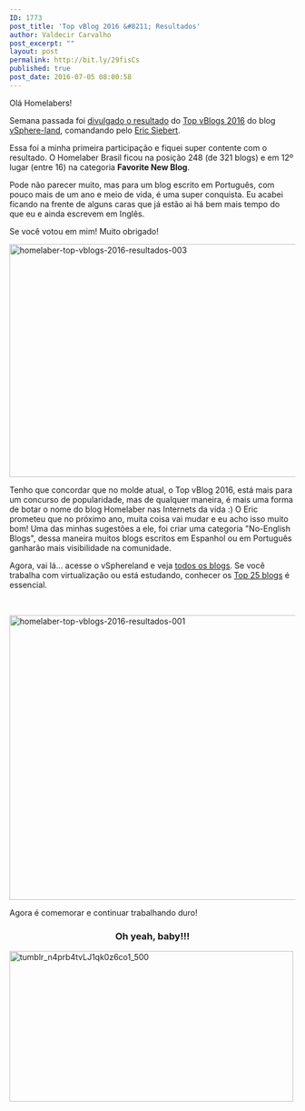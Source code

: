```yaml
---
ID: 1773
post_title: 'Top vBlog 2016 &#8211; Resultados'
author: Valdecir Carvalho
post_excerpt: ""
layout: post
permalink: http://bit.ly/29fisCs
published: true
post_date: 2016-07-05 08:00:58
---
```

Olá Homelabers!

Semana passada foi <a href="https://youtu.be/-Kb6gAys0jc" target="_blank">divulgado o resultado</a> do <a href="http://homelaber.com.br/top-vblogs-2016-vote-no-blog-homelaber-brasil/" target="_blank">Top vBlogs 2016</a> do blog<a href="http://vsphere-land.com/" target="_blank"> vSphere-land</a>, comandando pelo <a href="https://twitter.com/ericsiebert" target="_blank">Eric Siebert</a>.

Essa foi a minha primeira participação e fiquei super contente com o resultado. O Homelaber Brasil ficou na posição 248 (de 321 blogs) e em 12º lugar (entre 16) na categoria <strong>Favorite New Blog</strong>.

Pode não parecer muito, mas para um blog escrito em Português, com pouco mais de um ano e meio de vida, é uma super conquista. Eu acabei ficando na frente de alguns caras que já estão ai há bem mais tempo do que eu e ainda escrevem em Inglês.

Se você votou em mim! Muito obrigado!

<img class="aligncenter size-full wp-image-1778" src="http://homelaber.com.br/site/wp-content/uploads/2016/07/homelaber-top-vblogs-2016-resultados-003.png" alt="homelaber-top-vblogs-2016-resultados-003" width="794" height="410" />

<!--more-->

Tenho que concordar que no molde atual, o Top vBlog 2016, está mais para um concurso de popularidade, mas de qualquer maneira, é mais uma forma de botar o nome do blog Homelaber nas Internets da vida :) O Eric prometeu que no próximo ano, muita coisa vai mudar e eu acho isso muito bom! Uma das minhas sugestões a ele, foi criar uma categoria "No-English Blogs", dessa maneira muitos blogs escritos em Espanhol ou em Português ganharão mais visibilidade na comunidade.

Agora, vai lá... acesse o vSphereland e veja <a href="http://vsphere-land.com/news/top-vblog-2016-full-results.html" target="_blank">todos os blogs</a>. Se você trabalha com virtualização ou está estudando, conhecer os <a href="http://vsphere-land.com/news/announcing-the-top-vblog-2016-results.html" target="_blank">Top 25 blogs</a> é essencial.

&nbsp;

<img class="aligncenter size-full wp-image-1776" src="http://homelaber.com.br/site/wp-content/uploads/2016/07/homelaber-top-vblogs-2016-resultados-001.png" alt="homelaber-top-vblogs-2016-resultados-001" width="762" height="501" />

<p style="text-align: left;">Agora é comemorar e continuar trabalhando duro!</p>

<h3 style="text-align: center;">Oh yeah, baby!!!</h3>

<img class="aligncenter size-full wp-image-1774" src="http://homelaber.com.br/site/wp-content/uploads/2016/07/tumblr_n4prb4tvLJ1qk0z6co1_500.gif" alt="tumblr_n4prb4tvLJ1qk0z6co1_500" width="500" height="265" />

&nbsp;

&nbsp;